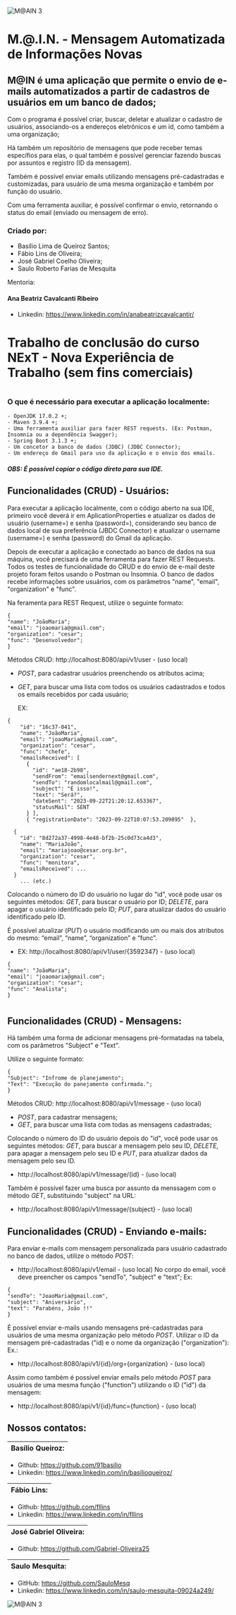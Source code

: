 
![M@AIN 3](https://github.com/SauloMesq/Tentativa-Imagens/assets/136653514/c7d48c02-4286-41f0-b206-647e7e2bafd7)


<h1> M.@.I.N. - Mensagem Automatizada de Informações Novas
<h2>M@IN é uma aplicação que permite o envio de e-mails automatizados a partir de cadastros de usuários em um banco de dados;</h2>


Com o programa é possível criar, buscar, deletar e atualizar o cadastro de usuários, associando-os a endereços eletrônicos e um id, como também a uma organização;

Há também um repositório de mensagens que pode receber temas específios para elas, o qual também é possível gerenciar fazendo buscas por assuntos e registro (ID da mensagem).

Também é possível enviar emails utilizando mensagens pré-cadastradas e customizadas, para usuário de uma mesma organização e também por função do usuário.

Com uma ferramenta auxiliar, é possível confirmar o envio, retornando o status do email (enviado ou mensagem de erro).


### Criado por:
- Basílio Lima de Queiroz Santos;
- Fábio Lins de Oliveira;
- José Gabriel Coelho Oliveira;
- Saulo Roberto Farias de Mesquita


Mentoria:
#### Ana Beatriz Cavalcanti Ribeiro
- Linkedin: https://www.linkedin.com/in/anabeatrizcavalcantir/


#
# Trabalho de conclusão do curso NExT - Nova Experiência de Trabalho (sem fins comerciais)
#

### O que é necessário para executar a aplicação localmente:
```
- OpenJDK 17.0.2 +;
- Maven 3.9.4 +;
- Uma ferramenta auxiliar para fazer REST requests. (Ex: Postman, Insomnia ou a dependência Swagger);
- Spring Boot 3.1.3 +;
- Um concetor a banco de dados (JDBC) (JDBC Connector);
- Um endereço de Gmail para uso da aplicação e o envio dos emails.
```
  
##### OBS: É possível copiar o código direto para sua IDE.


## Funcionalidades (CRUD) - Usuários:
Para executar a aplicação localmente, com o código aberto na sua IDE, primeiro você deverá ir em AplicationProperties e atualizar os dados de usuário (username=) e senha (password=), considerando seu banco de dados local de sua preferência (JBDC Connector) e atualizar o username (username=) e senha (password) do Gmail da aplicação.


Depois de executar a aplicação e conectado ao banco de dados na sua máquina, você precisará de uma ferramenta para fazer REST Requests. Todos os testes de funcionalidade do CRUD e do envio de e-mail deste projeto foram feitos usando o Postman ou Insomnia.
O banco de dados recebe informações sobre usuários, com os parâmetros "name", "email", "organization" e "func".

Na feramenta para REST Request, utilize o seguinte formato:
```
{
"name": "JoãoMaria";
"email": "joaomaria@gmail.com";
"organization": "cesar";
"func": "Desenvolvedor";
}
```
Métodos CRUD:
http://localhost:8080/api/v1/user  - (uso local)
- *POST*, para cadastrar usuários preenchendo os atributos acima;
- *GET*, para buscar uma lista com todos os usuários cadastrados e todos os emails recebidos por cada usuário;
  
  EX: 
```
{
    "id": "16c37-041",
    "name": "JoãoMaria",
    "email": "joaoMaria@gmail.com",
    "organization": "cesar",
    "func": "chefe",
    "emailsReceived": [
      {
        "id": "ae18-2b98",
        "sendFrom": "emailsendernext@gmail.com",
        "sendTo": "randomlocalmail@gmail.com",
        "subject": "É isso!",
        "text": "Será?",
        "dateSent": "2023-09-22T21:20:12.653367",
        "statusMail": SENT
      } ],
      { "registrationDate": "2023-09-22T10:07:53.209895"  },

  {
    "id": "8d272a37-4998-4e48-bf2b-25c0d73ca4d3",
    "name": "MariaJoão",
    "email": "mariajoao@cesar.org.br",
    "organization": "cesar",
    "func": "monitora",
    "emailsReceived": ...
  } 
    ... (etc.)
```

Colocando o número do ID do usuário no lugar do "id", você pode usar os seguintes métodos: *GET*, para buscar o usuário por ID; *DELETE*, para apagar o usuário identificado pelo ID; *PUT*, para atualizar dados do usuário identificado pelo ID.

É possível atualizar (*PUT*) o usuário modificando um ou mais dos atributos do mesmo: “email”, “name”, “organization” e “func”.
- EX: http://localhost:8080/api/v1/user/{3592347}  - (uso local)
```
{
"name": "JoãoMaria";
"email": "joaomaria@gmail.com";
"organization": "cesar";
"func": "Analista";
}
```

#

## Funcionalidades (CRUD) - Mensagens:
Há também uma forma de adicionar mensagens pré-formatadas na tabela, com os parâmetros "Subject" e "Text".

Utilize o seguinte formato:
```
{
"Subject": "Infrome de planejamento";
"Text": "Execução do panejamento confirmada.";
}
```

Métodos CRUD:
http://localhost:8080/api/v1/message - (uso local)
- *POST*, para cadastrar mensagens;
- *GET*, para buscar uma lista com todas as mensagens cadastradas;

Colocando o número do ID do usuário depois do "id", você pode usar os seguintes métodos: *GET*, para buscar a mensagem pelo seu ID, *DELETE*, para apagar a mensagem pelo seu ID e *PUT*, para atualizar dados da mensagem pelo seu ID.
- http://localhost:8080/api/v1/message/{id} - (uso local)
 

Também é possível fazer uma busca por assunto da menssagem com o método *GET*, substituindo "subject" na URL:
- http://localhost:8080/api/v1/message/{subject} - (uso local)




## Funcionalidades (CRUD) - Enviando e-mails:
Para enviar e-mails com mensagem personalizada para usuário cadastrado no banco de dados, utilize o método *POST*:
-  http://localhost:8080/api/v1/email  - (uso local)
No corpo do email, você deve preencher os campos "sendTo", "subject" e "text";
Ex:
```
{
"sendTo": "JoaoMaria@gmail.com",
"subject": "Aniversário",
"text": "Parabéns, João !!"
}
```


É possível enviar e-mails usando mensagens pré-cadastradas para usuários de uma mesma organização pelo método *POST*.
Utilizar o ID da mensagem pré-cadastradas ("id) e o nome da organização ("organization"):
Ex.:
- http://localhost:8080/api/v1/{id}/org={organization} - (uso local)
 

Assim como também é possível enviar emails pelo método *POST* para usuários de uma mesma função ("function") utilizando o ID ("id") da mensagem:
- http://localhost:8080/api/v1/{id}/func={function} - (uso local)



##

## Nossos contatos:

| Basílio Queiroz: |
| ------ |
- Github: https://github.com/91basilio
- Linkedin: https://www.linkedin.com/in/basilioqueiroz/

| Fábio Lins: |
| ------ |
- Github: https://github.com/fllins
- Linkedin: https://www.linkedin.com/in/fllins

| José Gabriel Oliveira: |
| ------ |
- Github: https://github.com/Gabriel-Oliveira25

| Saulo Mesquita: |
| ------ |
- GitHub: https://github.com/SauloMesq
- Linkedin: https://www.linkedin.com/in/saulo-mesquita-09024a249/


![M@AIN 3](https://github.com/SauloMesq/Tentativa-Imagens/assets/136653514/9ea651f5-c1c0-4605-b71f-7193574bf174)


